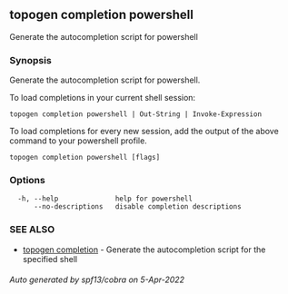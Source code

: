 ## topogen completion powershell

Generate the autocompletion script for powershell

### Synopsis

Generate the autocompletion script for powershell.

To load completions in your current shell session:

	topogen completion powershell | Out-String | Invoke-Expression

To load completions for every new session, add the output of the above command
to your powershell profile.


```
topogen completion powershell [flags]
```

### Options

```
  -h, --help              help for powershell
      --no-descriptions   disable completion descriptions
```

### SEE ALSO

* [topogen completion](topogen_completion.md)	 - Generate the autocompletion script for the specified shell

###### Auto generated by spf13/cobra on 5-Apr-2022
